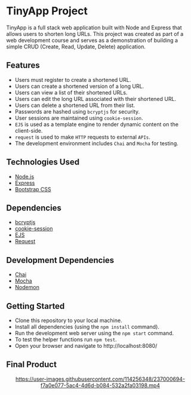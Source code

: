 # TinyApp Project

TinyApp is a full stack web application built with Node and Express that allows users to shorten long URLs. This project was created as part of a web development course and serves as a demonstration of building a simple CRUD (Create, Read, Update, Delete) application.

## Features

- Users must register to create a shortened URL.
- Users can create a shortened version of a long URL.
- Users can view a list of their shortened URLs.
- Users can edit the long URL associated with their shortened URL.
- Users can delete a shortened URL from their list.
- Passwords are hashed using `bcryptjs` for security.
- User sessions are maintained using `cookie-session`.
- `EJS` is used as a template engine to render dynamic content on the client-side.
- `request` is used to make `HTTP` requests to external `APIs`.
- The development environment includes `Chai` and `Mocha` for testing.

## Technologies Used

- [Node.js](https://nodejs.org/en)
- [Express](https://expressjs.com/)
- [Bootstrap CSS](https://getbootstrap.com/docs/4.3/getting-started/introduction/#:~:text=Specifically%2C%20they%20require%20jQuery%2C%20Popper,and%20our%20own%20JavaScript%20plugins.)

## Dependencies

- [bcryptjs](https://www.npmjs.com/package/bcryptjs)
- [cookie-session](https://www.npmjs.com/package/cookie-session)
- [EJS](https://ejs.co/)
- [Request](https://www.npmjs.com/package/request)

## Development Dependencies

- [Chai](https://www.npmjs.com/package/chai)
- [Mocha](https://www.npmjs.com/package/mocha)
- [Nodemon](https://www.npmjs.com/package/nodemon)

## Getting Started

- Clone this repository to your local machine.
- Install all dependencies (using the `npm install` command).
- Run the development web server using the `npm start` command.
- To test the helper functions run `npm test`.
- Open your browser and navigate to http://localhost:8080/

## Final Product

<div align="center">

https://user-images.githubusercontent.com/114256348/237000694-f7a0e077-5ac4-4d6d-b084-532a2fa03198.mp4

<div/>



